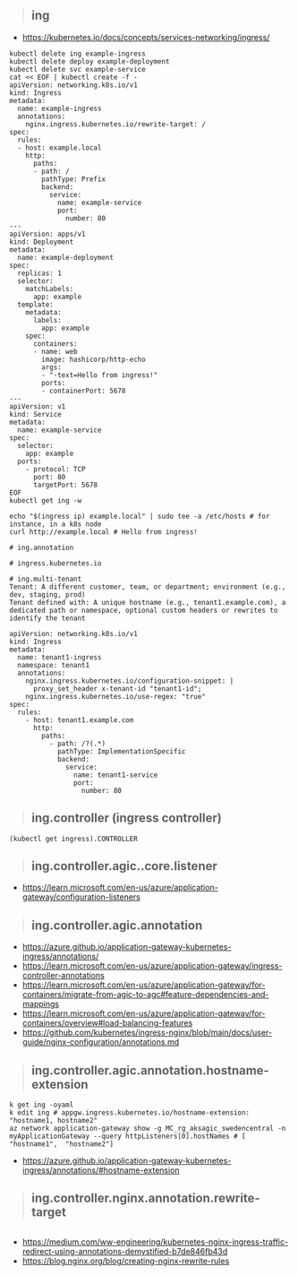 > ## ing
- https://kubernetes.io/docs/concepts/services-networking/ingress/

```
kubectl delete ing example-ingress
kubectl delete deploy example-deployment
kubectl delete svc example-service
cat << EOF | kubectl create -f -
apiVersion: networking.k8s.io/v1
kind: Ingress
metadata:
  name: example-ingress
  annotations:
    nginx.ingress.kubernetes.io/rewrite-target: /
spec:
  rules:
  - host: example.local
    http:
      paths:
      - path: /
        pathType: Prefix
        backend:
          service:
            name: example-service
            port:
              number: 80
---
apiVersion: apps/v1
kind: Deployment
metadata:
  name: example-deployment
spec:
  replicas: 1
  selector:
    matchLabels:
      app: example
  template:
    metadata:
      labels:
        app: example
    spec:
      containers:
      - name: web
        image: hashicorp/http-echo
        args:
        - "-text=Hello from ingress!"
        ports:
        - containerPort: 5678
---
apiVersion: v1
kind: Service
metadata:
  name: example-service
spec:
  selector:
    app: example
  ports:
    - protocol: TCP
      port: 80
      targetPort: 5678
EOF
kubectl get ing -w

echo "$(ingress ip) example.local" | sudo tee -a /etc/hosts # for instance, in a k8s node
curl http://example.local # Hello from ingress!  
```

```
# ing.annotation

# ingress.kubernetes.io
```

```
# ing.multi-tenant
Tenant: A different customer, team, or department; environment (e.g., dev, staging, prod)
Tenant defined with: A unique hostname (e.g., tenant1.example.com), a dedicated path or namespace, optional custom headers or rewrites to identify the tenant

apiVersion: networking.k8s.io/v1
kind: Ingress
metadata:
  name: tenant1-ingress
  namespace: tenant1
  annotations:
    nginx.ingress.kubernetes.io/configuration-snippet: |
      proxy_set_header x-tenant-id "tenant1-id";
    nginx.ingress.kubernetes.io/use-regex: "true"
spec:
  rules:
    - host: tenant1.example.com
      http:
        paths:
          - path: /?(.*)
            pathType: ImplementationSpecific
            backend:
              service:
                name: tenant1-service
                port:
                  number: 80
```

> ## ing.controller (ingress controller)

```
(kubectl get ingress).CONTROLLER
```

> ## ing.controller.agic..core.listener
- https://learn.microsoft.com/en-us/azure/application-gateway/configuration-listeners

> ## ing.controller.agic.annotation

- https://azure.github.io/application-gateway-kubernetes-ingress/annotations/
- https://learn.microsoft.com/en-us/azure/application-gateway/ingress-controller-annotations
- https://learn.microsoft.com/en-us/azure/application-gateway/for-containers/migrate-from-agic-to-agc#feature-dependencies-and-mappings
- https://learn.microsoft.com/en-us/azure/application-gateway/for-containers/overview#load-balancing-features
- https://github.com/kubernetes/ingress-nginx/blob/main/docs/user-guide/nginx-configuration/annotations.md

> ## ing.controller.agic.annotation.hostname-extension

```
k get ing -oyaml
k edit ing # appgw.ingress.kubernetes.io/hostname-extension: "hostname1, hostname2"
az network application-gateway show -g MC_rg_aksagic_swedencentral -n myApplicationGateway --query httpListeners[0].hostNames # [  "hostname1",  "hostname2"]
```
- https://azure.github.io/application-gateway-kubernetes-ingress/annotations/#hostname-extension

> ## ing.controller.nginx.annotation.rewrite-target

```

```
- https://medium.com/ww-engineering/kubernetes-nginx-ingress-traffic-redirect-using-annotations-demystified-b7de846fb43d
- https://blog.nginx.org/blog/creating-nginx-rewrite-rules
